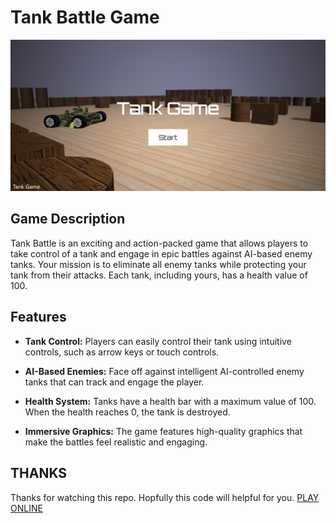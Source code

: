 # Tank Battle Game

![Tank Battle](https://github.com/Tajammal-Maqbool/3d-tank-game/blob/main/tank-game-screenshot.png)

## Game Description

Tank Battle is an exciting and action-packed game that allows players to take control of a tank and engage in epic battles against AI-based enemy tanks. Your mission is to eliminate all enemy tanks while protecting your tank from their attacks. Each tank, including yours, has a health value of 100.

## Features

- **Tank Control:** Players can easily control their tank using intuitive controls, such as arrow keys or touch controls.

- **AI-Based Enemies:** Face off against intelligent AI-controlled enemy tanks that can track and engage the player.

- **Health System:** Tanks have a health bar with a maximum value of 100. When the health reaches 0, the tank is destroyed.

- **Immersive Graphics:** The game features high-quality graphics that make the battles feel realistic and engaging.


## THANKS

Thanks for watching this repo. Hopfully this code will helpful for you. [PLAY ONLINE](https://3d-tank-game.netlify.app/)
